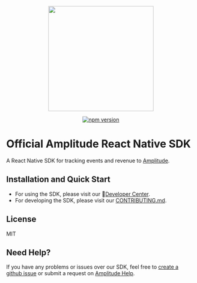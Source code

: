 <p align="center">
  <a href="https://amplitude.com" target="_blank" align="center">
    <img src="https://static.amplitude.com/lightning/46c85bfd91905de8047f1ee65c7c93d6fa9ee6ea/static/media/amplitude-logo-with-text.4fb9e463.svg" width="280">
  </a>
  <br />
</p>

<div align="center">
  <a href="https://badge.fury.io/js/%40amplitude%2Freact-native">
  	<img src="https://badge.fury.io/js/%40amplitude%2Freact-native.svg" style="max-width:100%;" alt="npm version">
  </a>
</div>

# Official Amplitude React Native SDK
A React Native SDK for tracking events and revenue to [Amplitude](https://www.amplitude.com).

## Installation and Quick Start
* For using the SDK, please visit our :100:[Developer Center](https://developers.amplitude.com/docs/react-native-setup).
* For developing the SDK, please visit our [CONTRIBUTING.md](https://github.com/amplitude/Amplitude-ReactNative/blob/main/CONTRIBUTING.md).

## License
MIT

## Need Help?
If you have any problems or issues over our SDK, feel free to [create a github issue](https://github.com/amplitude/Amplitude-ReactNative/issues/new) or submit a request on [Amplitude Help](https://help.amplitude.com/hc/en-us/requests/new).
